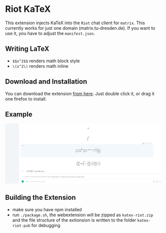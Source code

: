 # Riot KaTeX

This extension injects KaTeX into the `Riot` chat client for
`matrix`. This currently works for just one domain
(matrix.tu-dresden.de). If you want to use it, you have to adjust the
`manifest.json`.

## Writing LaTeX
 - `$$x^2$$` renders math block style
 - `\(x^2\)` renders math inline


## Download and Installation
You can download the extension [from
here](https://github.com/vale981/riot-katex/releases/latest). Just
double click it, or drag it one firefox to install.

## Example
![Example](example.png)

## Building the Extension
 - make sure you have npm installed
 - run `./package.sh`, the webextension will be zipped as
   `katex-riot.zip` and the file structure of the extionsion is
   written to the folder `katex-riot-pub` for debugging

